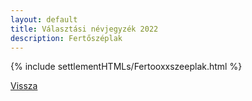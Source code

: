 ```yaml
---
layout: default
title: Választási névjegyzék 2022
description: Fertőszéplak
---
```


{% include settlementHTMLs/Fertooxxszeeplak.html %}

[Vissza](./)